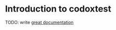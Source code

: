 # Introduction to codoxtest

TODO: write [great documentation](http://jacobian.org/writing/what-to-write/)
